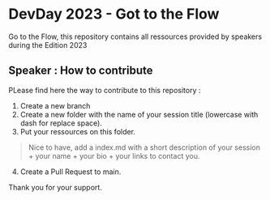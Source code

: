# DevDay 2023 - Got to the Flow
Go to the Flow, this repository contains all ressources provided by speakers during the Edition 2023

## Speaker : How to contribute

PLease find here the way to contribute to this repository : 

1. Create a new branch
2. Create a new folder with the name of your session title (lowercase with dash for replace space). 
3. Put your ressources on this folder. 
> Nice to have, add a index.md with a short description of your session + your name + your bio + your links to contact you.
4. Create a Pull Request to main. 

Thank you for your support.
